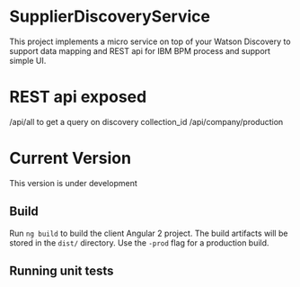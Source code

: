 # SupplierDiscoveryService

This project implements a micro service on top of your Watson Discovery to support data mapping and REST api for IBM BPM process and support simple UI.

# REST api exposed
/api/all to get a query on discovery collection_id
/api/company/production

# Current Version
This version is under development

## Build

Run `ng build` to build the client Angular 2 project. The build artifacts will be stored in the `dist/` directory. Use the `-prod` flag for a production build.

## Running unit tests
